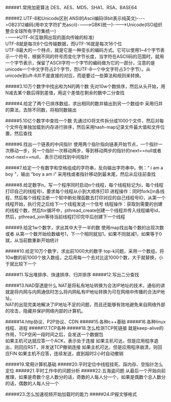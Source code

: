 #####1.常用加密算法
DES、AES、MD5、SHA1、RSA、BASE64

#####2.UTF-8和Unicode区别
ANSI的Ascii编码(8bit表示纯英文)---->GB2312编码(用中文字符扩充ascii)---->GBK(统一)---->Unicode(ISO组织整合全球所有字符集统一)   
---->UTF-8(互联网出现的面向传输的标准)    
UTF-8就是每次8个位传输数据，而UTF-16就是每次16个位  
UTF-8最大的一个特点，就是它是一种变长的编码方式。它可以使用1~4个字节表示一个符号，根据不同的符号而变化字节长度，当字符在ASCII码的范围时，就用一个字节表示，保留了ASCII字符一个字节的编码做为它的一部分，注意的是unicode一个中文字符占2个字节，而UTF-8一个中文字符占3个字节）。从unicode到uft-8并不是直接的对应，而是要过一些算法和规则来转换。

#####3.10万个数字中找出和为N的两个数
先对10w个数排序，然后从头开始，用N减去某个数后得到差值，用这个差值在剩余的数中二分查找

#####4.给定了两个已排序数组，求出相同的数并输出到另一个数组中
采用归并的算法，去除不同数，将相同数输出

#####5.10亿个数字中查找一个数
先通过IO将文件拆分成1000个文件，然后对每个文件在单独加载到内存进行排序，然后采用hash-map记录文件最大值和文件位置，然后查找

#####6.找出一个链表的中间指针
使用两个指针指向链表开始节点，一个指针一次移动一步，另一个指针一次移动两步，等到移动两步的指针的next==null或者next-next==null，
表示已经找到中间指针

#####7.给定一个有数字和空格组成的字符串，反向输出字符串中。例：“   i am a boy ”，输出 “boy a am i”
采用栈或者指针移动到最末尾，然后从后往前查找

#####8.给定数字n，写一个程序同时启动n个线程，每个线程标记为i，每个线程打印自己的线程号i，要求每个线程从小到大顺序打印
进程操作：同时fork()n各线程，然后每个线程注册一个软中断处理函数去打印对应的自己线程号ID，从第一个线程开始，执行完之后给下一个线程发送一个信号
线程操作：获取到需要的创建的线程个数，然后for循环中，pthread_create创建一个线程并传入线程编号id，然后，pthread_join等待当前线程打印完毕后创建下一个线程

#####9.给定1w个数字，求出其中大于一半的数
使用map找出每个数的出现次数  或者  从第一个数开始给数编号1，下一个相同就加1，如果不同就减1，如果等于0就，从当前数重新开始统计

#####10.给定10万个数字，求出前1000大的数字
top-k问题，采用一个数组，将10w数的前1000个放入数组，之后用每一个去对比这1000个数，大于就替换，小于就比较下一个

#####11.写出堆排序、快速排序、归并排序
#####12.写出二分查找

#####13.NAD穿透是什么
NAT是将私有地址转换为合法IP地址的技术，通俗的讲就是将内网与内网通信时怎么将内网私有IP地址转换为可在网络中传播的合法IP地址。   
NAT的出现完美地解决了lP地址不足的问题，而且还能够有效地避免来自网络外部的攻击，隐藏并保护网络内部的计算机。 

#####14.http协议、P2P协议、CDN
#####15.各种c++基础
#####16.各种linux线程、进程
#####17.TCP各种
#####18.怎么检测TCP死链接
就是keep-alive的作用，TCP空闲一段时间之后，会发送一个数据包  
如果主机可达就应答一个ACK，表示处于连接
如果主机可达，但是应用程序退出，则回应RST，并发送TCP撤销连接
如果主机可达，但是应用程序崩溃，则回应FIN
如果主机不应答，连续发送，直到超时2小时自动撤销

#####19.常用计算机基础
#####20.平时定位中线程挂死、踩内存、空指针怎么定位
#####21.平时工作中的问题分析
#####22.五海盗问题
从最后一个开始向前推理，如果是奇数个总人数分的话，奇数的人每人分一个，如果是偶数个总人数分的话，偶数的人每人分一个

#####23.怎么加速视频开始加载时的能力
#####24.IP报文够格式

